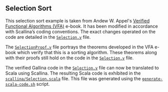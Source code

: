 Selection Sort
--------------

This selection sort example is taken from Andew W. Appel's [Verified Functional Algorithms (VFA)](https://softwarefoundations.cis.upenn.edu/vfa-current/Selection.html) e-book. It has been modified in accordance with Scallina’s coding conventions. The exact changes operated on the code are detailed in the [```Selection.v```](./Selection.v) file.

The [```SelectionProof.v```](./SelectionProof.v) file portrays the theorems developed in the VFA e-book which verify that this is a sorting algorithm. These theorems along with their proofs still hold on the code in the [```Selection.v```](./Selection.v) file.

The verified Gallina code in the [```Selection.v```](./Selection.v) file can now be translated to Scala using Scallina. The resulting Scala code is exhibited in the [```scallina/Selection.scala```](scallina/Selection.scala) file. This file was generated using the [```generate-scala-code.sh```](./generate-scala-code.sh) script.
